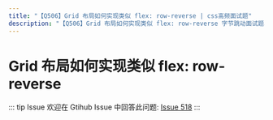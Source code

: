 ```yaml
---
title: "【Q506】Grid 布局如何实现类似 flex: row-reverse | css高频面试题"
description: "【Q506】Grid 布局如何实现类似 flex: row-reverse 字节跳动面试题、阿里腾讯面试题、美团小米面试题。"
---
```


# Grid 布局如何实现类似 flex: row-reverse

::: tip Issue
欢迎在 Gtihub Issue 中回答此问题: [Issue 518](https://github.com/shfshanyue/Daily-Question/issues/518)
:::

